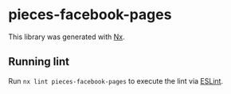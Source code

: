 # pieces-facebook-pages

This library was generated with [Nx](https://nx.dev).

## Running lint

Run `nx lint pieces-facebook-pages` to execute the lint via [ESLint](https://eslint.org/).
